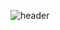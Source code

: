 ![header](https://capsule-render.vercel.app/api?type=waving&height=300&color=gradient&customColorList=24&text=BitznBytes%20Labs&reversal=false&section=footer&fontSize=60&textBg=false&desc=Powered%20by%20Hope%20and%20Prayers&descSize=20&descAlign=50&descAlignY=68)
